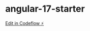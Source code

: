 # angular-17-starter

[Edit in Codeflow ⚡️](https://stackblitz.com/~/github.com/conumy-cg/angular-17-starter)